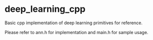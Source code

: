 # deep_learning_cpp
Basic cpp implementation of deep learning primitives for reference.

Please refer to ann.h for implementation and main.h for sample usage.
